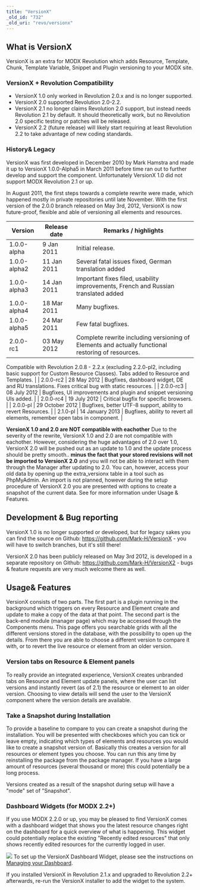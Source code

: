 ```yaml
---
title: "VersionX"
_old_id: "732"
_old_uri: "revo/versionx"
---
```


## What is VersionX

VersionX is an extra for MODX Revolution which adds Resource, Template, Chunk, Template Variable, Snippet and Plugin versioning to your MODX site.

### VersionX + Revolution Compatibility

- VersionX 1.0 only worked in Revolution 2.0.x and is no longer supported.
- VersionX 2.0 supported Revolution 2.0-2.2.
- VersionX 2.1 no longer claims Revolution 2.0 support, but instead needs Revolution 2.1 by default. It should theoretically work, but no Revolution 2.0 specific testing or patches will be released.
- VersionX 2.2 (future release) will likely start requiring at least Revolution 2.2 to take advantage of new coding standards.

### History& Legacy

VersionX was first developed in December 2010 by Mark Hamstra and made it up to VersionX 1.0.0-Alpha5 in March 2011 before time ran out to further develop and support the component. Unfortunately VersionX 1.0 did not support MODX Revolution 2.1 or up.

In August 2011, the first steps towards a complete rewrite were made, which happened mostly in private repositories until late November. With the first version of the 2.0.0 branch released on May 3rd, 2012, VersionX is now future-proof, flexible and able of versioning all elements and resources.

| Version      | Release date | Remarks / highlights                                                                              |
| ------------ | ------------ | ------------------------------------------------------------------------------------------------- |
| 1.0.0-alpha  | 9 Jan 2011   | Initial release.                                                                                  |
| 1.0.0-alpha2 | 11 Jan 2011  | Several fatal issues fixed, German translation added                                              |
| 1.0.0-alpha3 | 14 Jan 2011  | Important fixes filed, usability improvements, French and Russian translated added                |
| 1.0.0-alpha4 | 18 Mar 2011  | Many bugfixes.                                                                                    |
| 1.0.0-alpha5 | 24 Mar 2011  | Few fatal bugfixes.                                                                               |
| 2.0.0-rc1    | 03 May 2012  | Complete rewrite including versioning of Elements and actually functional restoring of resources. |
Compatible with Revolution 2.0.8 - 2.2.x (excluding 2.2.0-pl2, including basic support for Custom Resource Classes).
Tabs added to Resource and Templates. |
| 2.0.0-rc2 | 28 May 2012 | Bugfixes, dashboard widget, DE and RU translations. Fixes critical bug with static resources. |
| 2.0.0-rc3 | 08 July 2012 | Bugfixes, UI improvements and plugin and snippet versioning UIs added. |
| 2.0.0-rc4 | 19 July 2012 | Critical bugfix for specific browsers. |
| 2.0.0-pl | 29 October 2012 | Bugfixes, better UTF-8 support, ability to revert Resources. |
| 2.1.0-pl | 14 January 2013 | Bugfixes, ability to revert all elements, remember open tabs in component. |

**VersionX 1.0 and 2.0 are NOT compatible with eachother**
Due to the severity of the rewrite, VersionX 1.0 and 2.0 are not compatible with eachother. However, considering the huge advantages of 2.0 over 1.0, VersionX 2.0 will be pushed out as an update to 1.0 and the update process should be pretty smooth.. **minus the fact that your stored revisions will not be imported to VersionX 2.0** and you will not be able to interact with them through the Manager after updating to 2.0. You can, however, access your old data by opening up the extra\_versionx table in a tool such as PhpMyAdmin. An import is not planned, however during the setup procedure of VersionX 2.0 you are presented with options to create a snapshot of the current data. See for more information under Usage & Features.

## Development & Bug reporting

VersionX 1.0 is no longer supported or developed, but for legacy sakes you can find the source on Github: <https://github.com/Mark-H/VersionX> - you will have to switch branches, but it's still there!

VersionX 2.0 has been publicly released on May 3rd 2012, is developed in a separate repository on Github: <https://github.com/Mark-H/VersionX2> - bugs & feature requests are very much welcome there as well.

## Usage& Features

VersionX consists of two parts. The first part is a plugin running in the background which triggers on every Resource and Element create and update to make a copy of the data at that point. The second part is the back-end module (manager page) which may be accessed through the Components menu. This page offers you searchable grids with all the different versions stored in the database, with the possibility to open up the details. From there you are able to choose a different version to compare it with, or to revert the live resource or element from an older version.

### Version tabs on Resource & Element panels

To really provide an integrated experience, VersionX creates unbranded tabs on Resource and Element update panels, where the user can list versions and instantly revert (as of 2.1) the resource or element to an older version. Choosing to view details will send the user to the VersionX component where the version details are available.

### Take a Snapshot during Installation

To provide a baseline to compare to you can create a snapshot during the installation. You will be presented with checkboxes which you can tick or leave empty, indicating which types of elements and resources you would like to create a snapshot version of. Basically this creates a version for all resources or element types you choose. You can run this any time by reinstalling the package from the package manager. If you have a large amount of resources (several thousand or more) this could potentially be a long process.

Versions created as a result of the snapshot during setup will have a "mode" set of "Snapshot".

### Dashboard Widgets (for MODX 2.2+)

If you use MODX 2.2.0 or up, you may be pleased to find VersionX comes with a dashboard widget that shows you the latest resource changes right on the dashboard for a quick overview of what is happening. This widget could potentially replace the existing "Recently edited resources" that only shows recently edited resources for the currently logged in user.

![](http://markh.nl/s/04/KO9.png)
To set up the VersionX Dashboard Widget, please see the instructions on [Managing your Dashboard](administering-your-site/dashboards/managing-your-dashboard "Managing Your Dashboard").

If you installed VersionX in Revolution 2.1.x and upgraded to Revolution 2.2+ afterwards, re-run the VersionX installer to add the widget to the system.
